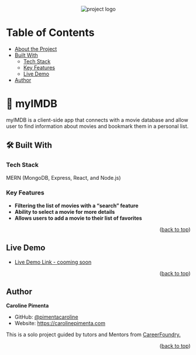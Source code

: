 <a name="readme-top"></a>

<div align="center">
  <img src='https://i.postimg.cc/s2vwLJFS/fantastical-logo-1.png' alt='project logo'/>
</div>


<!-- TABLE OF CONTENTS -->

# Table of Contents

- [About the Project](#about-project)
- [Built With](#built-with)
	- [Tech Stack](#tech-stack)
	- [Key Features](#key-features)
	- [Live Demo](#live-demo)
- [Author](#authors)

<!-- PROJECT DESCRIPTION -->

# 📖 myIMDB <a name="about-project"></a>

myIMDB is a client-side app that connects with a movie database and allow user to find information about movies and bookmark them in a personal list.


## 🛠 Built With <a name="built-with"></a>

### Tech Stack <a name="tech-stack"></a>

MERN (MongoDB, Express, React, and Node.js)

<!-- Features -->

### Key Features <a name="key-features"></a>

- **Filtering the list of movies with a “search” feature**
- **Ability to select a movie for more details**
- **Allows users to add a movie to their list of favorites**

<p align="right">(<a href="#readme-top">back to top</a>)</p>

<!-- LIVE DEMO -->

## Live Demo <a name="live-demo"></a>

- [Live Demo Link - cooming soon](https://google.com)

<p align="right">(<a href="#readme-top">back to top</a>)</p>


<!-- AUTHORS -->

## Author <a name="authors"></a>

**Caroline Pimenta**

- GitHub: [@pimentacaroline](https://github.com/pimentacaroline)
- Website: https://carolinepimenta.com

This is a solo project guided by tutors and Mentors from <a href="https://careerfoundry.com/en/courses/become-a-web-developer/">CareerFoundry.</a>

<p align="right">(<a href="#readme-top">back to top</a>)</p>




